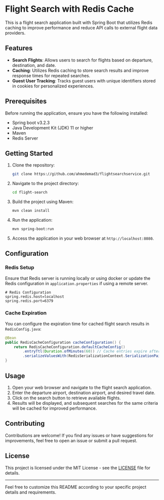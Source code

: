 # Flight Search with Redis Cache

This is a flight search application built with Spring Boot that utilizes Redis caching to improve performance and reduce API calls to external flight data providers.

## Features

- **Search Flights**: Allows users to search for flights based on departure, destination, and date.
- **Caching**: Utilizes Redis caching to store search results and improve response times for repeated searches.
- **Guest User Tracking**: Tracks guest users with unique identifiers stored in cookies for personalized experiences.

## Prerequisites

Before running the application, ensure you have the following installed:

- Spring boot v3.2.3
- Java Development Kit (JDK) 11 or higher
- Maven
- Redis Server

## Getting Started

1. Clone the repository:

    ```bash
    git clone https://github.com/ahmedemad3/flightsearchservice.git
    ```

2. Navigate to the project directory:

    ```bash
    cd flight-search
    ```

3. Build the project using Maven:

    ```bash
    mvn clean install
    ```

4. Run the application:

    ```bash
    mvn spring-boot:run
    ```

5. Access the application in your web browser at `http://localhost:8080`.

## Configuration

### Redis Setup

Ensure that Redis server is running locally or using docker or update the Redis configuration in `application.properties` if using a remote server.

```properties
# Redis Configuration
spring.redis.host=localhost
spring.redis.port=6379
```

### Cache Expiration

You can configure the expiration time for cached flight search results in `RedisConfig.java`:

```java
@Bean
public RedisCacheConfiguration cacheConfiguration() {
    return RedisCacheConfiguration.defaultCacheConfig()
        .entryTtl(Duration.ofMinutes(60)) // Cache entries expire after 60 minutes
        .serializeValuesWith(RedisSerializationContext.SerializationPair.fromSerializer(new GenericJackson2JsonRedisSerializer()));
}
```

## Usage

1. Open your web browser and navigate to the flight search application.
2. Enter the departure airport, destination airport, and desired travel date.
3. Click on the search button to retrieve available flights.
4. Results will be displayed, and subsequent searches for the same criteria will be cached for improved performance.

## Contributing

Contributions are welcome! If you find any issues or have suggestions for improvements, feel free to open an issue or submit a pull request.

## License

This project is licensed under the MIT License - see the [LICENSE](LICENSE) file for details.

---

Feel free to customize this README according to your specific project details and requirements.
